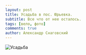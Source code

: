 ```yaml
---
layout: post
title: Усадьба в пос. Юрьевка.
subtitle: Все что от нее осталось.
tags: [вело, фото]
comments: true
author: Александр Снаговский
---
```


![Усадьба]({{absolute_url}}/img/big-imgs/yrevka-usadba.jpg)